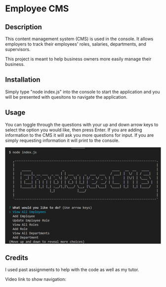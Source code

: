 # Employee CMS

## Description

This content management system (CMS) is used in the console. It allows employers to track their employees' roles, salaries, departments, and supervisors.

This project is meant to help business owners more easily manage their business. 

## Installation

Simply type "node index.js" into the console to start the application and you will be presented with quesitons to navigate the application.

## Usage

You can toggle through the questions with your up and down arrow keys to select the option you would like, then press Enter. If you are adding information to the CMS it will ask you more questions for input. If you are simply requesting information it will print to the console. 

![screenshot of app start up](assets/images/screenshot.png)

## Credits

I used past assignments to help with the code as well as my tutor. 

Video link to show navigation:
